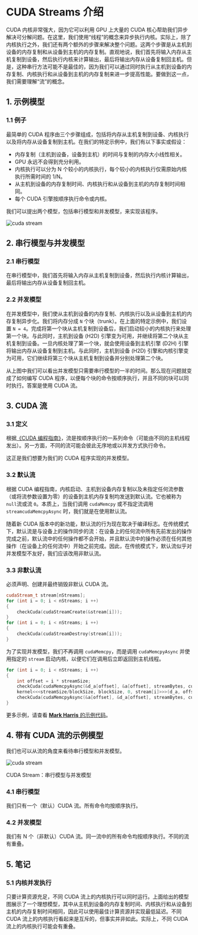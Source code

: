 # CUDA Streams 介绍

CUDA 内核非常强大，因为它可以利用 GPU 上大量的 CUDA 核心帮助我们异步解决可分解问题。在这里，我们使用“线程”的概念来异步执行内核。实际上，除了内核执行之外，我们还有两个额外的步骤来解决整个问题。这两个步骤是从主机到设备的内存复制和从设备到主机的内存复制。直观地说，我们首先将输入内存从主机复制到设备，然后执行内核来计算输出，最后将输出内存从设备复制回主机。但是，这种串行方法可能不是最佳的，因为我们可以通过同时执行从主机到设备的内存复制、内核执行和从设备到主机的内存复制来进一步提高性能。要做到这一点，我们需要理解“流”的概念。

## 1. 示例模型

### 1.1 例子

最简单的 CUDA 程序由三个步骤组成，包括将内存从主机复制到设备、内核执行以及将内存从设备复制到主机。在我们的特定示例中，我们有以下事实或假设：

* 内存复制（主机到设备，设备到主机）的时间与复制的内存大小线性相关。
* GPU 永远不会得到充分利用。
* 内核执行可以分为 N 个较小的内核执行，每个较小的内核执行仅需原始内核执行所需时间的 1/N。
* 从主机到设备的内存复制时间、内核执行和从设备到主机的内存复制时间相同。
* 每个 CUDA 引擎按顺序执行命令或内核。

我们可以提出两个模型，包括串行模型和并发模型，来实现该程序。

![cuda stream](../img/cuda-stream.png)

## 2. 串行模型与并发模型

### 2.1 串行模型

在串行模型中，我们首先将输入内存从主机复制到设备，然后执行内核计算输出，最后将输出内存从设备复制回主机。

### 2.2 并发模型

在并发模型中，我们使从主机到设备的内存复制、内核执行以及从设备到主机的内存复制异步化。我们将内存分成 `N` 个块（trunk）。在上面的特定示例中，我们设置 `N = 4`。完成将第一个块从主机复制到设备后，我们启动较小的内核执行来处理第一个块。与此同时，主机到设备 (H2D) 引擎变为可用，并继续将第二个块从主机复制到设备。一旦内核处理了第一个块，就会使用设备到主机引擎 (D2H) 引擎将输出内存从设备复制到主机。与此同时，主机到设备 (H2D) 引擎和内核引擎变为可用，它们继续将第三个块从主机复制到设备并分别处理第二个块。

从上图中我们可以看出并发模型只需要串行模型的一半的时间。那么现在问题就变成了如何编写 CUDA 程序，以便每个块的命令按顺序执行，并且不同的块可以同时执行。答案是使用 CUDA 流。

## 3. CUDA 流

### 3.1 定义

根据[《CUDA 编程指南》](https://docs.nvidia.com/cuda/cuda-c-programming-guide/index.html#streams)，流是按顺序执行的一系列命令（可能由不同的主机线程发出）。另一方面，不同的流可能会彼此无序地或以并发方式执行命令。

这正是我们想要为我们的 CUDA 程序实现的并发模型。

### 3.2 默认流

根据 CUDA 编程指南，内核启动、主机到设备内存复制以及未指定任何流参数（或将流参数设置为零）的设备到主机内存复制均发送到默认流。它也被称为`null`流或流 `0`。本质上，当我们调用 `cudaMemcpy` 或不指定流调用 `streamcudaMemcpyAsync` 时，我们就是在使用默认流。

随着新 CUDA 版本中的新功能，默认流的行为现在取决于编译标志。在传统模式下，默认流是与设备上的操作同步的流：在设备上的任何流中所有先前发出的操作完成之前，默认流中的任何操作都不会开始，并且默认流中的操作必须在任何其他操作（在设备上的任何流中）开始之前完成。因此，在传统模式下，默认流似乎对并发模型不友好，我们应该改用非默认流。

### 3.3 非默认流

必须声明、创建并最终销毁非默认 CUDA 流。

```cpp
cudaStream_t stream[nStreams];
for (int i = 0; i < nStreams; i ++)
{
    checkCuda(cudaStreamCreate(&stream[i]));
}
for (int i = 0; i < nStreams; i ++)
{
    checkCuda(cudaStreamDestroy(stream[i]));
}
```

为了实现并发模型，我们不再调用 `cudaMemcpy`，而是调用 `cudaMemcpyAsync` 并使用指定的 `stream` 启动内核，以便它们在调用后立即返回到主机线程。

```cpp
for (int i = 0; i < nStreams; i ++)
{
    int offset = i * streamSize;
    checkCuda(cudaMemcpyAsync(&d_a[offset], &a[offset], streamBytes, cudaMemcpyHostToDevice, stream[i]));
    kernel<<<streamSize/blockSize, blockSize, 0, stream[i]>>>(d_a, offset);
    checkCuda(cudaMemcpyAsync(&a[offset], &d_a[offset], streamBytes, cudaMemcpyDeviceToHost, stream[i]));
}
```

更多示例，请查看 [**Mark Harris** 的示例代码](https://github.com/NVIDIA-developer-blog/code-samples/blob/master/series/cuda-cpp/overlap-data-transfers/async.cu)。

## 4. 带有 CUDA 流的示例模型

我们也可以从流的角度来看待串行模型和并发模型。

![cuda stream](../img/cuda-stream-2.png)

CUDA Stream：串行模型与并发模型

### 4.1 串行模型

我们只有一个（默认）CUDA 流。所有命令均按顺序执行。

### 4.2 并发模型

我们有 N 个（非默认）CUDA 流。同一流中的所有命令均按顺序执行。不同的流有重叠。

## 5. 笔记

### 5.1 内核并发执行

只要计算资源充足，不同 CUDA 流上的内核执行可以同时运行。上面给出的模型图展示了一个理想模型，其中从主机到设备的内存复制时间、内核执行和从设备到主机的内存复制时间相同，因此可以使用最佳计算资源并实现最低延迟。不同 CUDA 流上的内核执行看起来是互斥的，但事实并非如此。实际上，不同 CUDA 流上的内核执行可能会有重叠。

